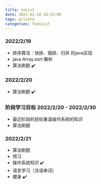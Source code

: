 ```yaml
---
title: toList
date: 2022-02-18 20:53:09
tags: private
categories: TodoList
---
```


### 2022/2/19
* 排序算法：快排、插排、归并 的java实现 
* java Array.sort 解析 
* 算法刷题 ✔️

### 2022/2/20
* 算法刷题 ✔️ 

### 阶段学习目标 2022/2/20 - 2022/2/30
* 最近阶段的目标重温操作系统的知识
* 算法刷题

### 2022/2/21
* 算法刷题
* 预习 
* 操作系统知识 ✔️  
* 语言学习（法语单词）
* 健身 ✔️